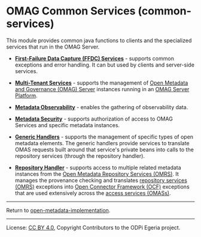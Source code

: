 <!-- SPDX-License-Identifier: CC-BY-4.0 -->
<!-- Copyright Contributors to the ODPi Egeria project. -->

# OMAG Common Services (common-services)

This module provides common java functions to clients and the specialized services that
run in the OMAG Server.

* **[First-Failure Data Capture (FFDC) Services](ffdc-services)** - supports common exceptions
and error handling.  It can but used by clients and server-side services.

* **[Multi-Tenant Services](multi-tenant)** - supports the management of
[Open Metadata and Governance (OMAG) Server](https://egeria-project.org/concepts/omag-server) instances
running in an [OMAG Server Platform](https://egeria-project.org/concepts/omag-server-platform).

* **[Metadata Observability](metadata-observability)** - enables the gathering of observability data.

* **[Metadata Security](metadata-security)** - supports authorization of access to OMAG Services and specific
    metadata instances.

* **[Generic Handlers](generic-handlers)** - supports the management of specific types of open metadata elements.
The generic handlers provide services to translate OMAS requests built around that service's private beans into calls
to the repository services (through the repository handler).

* **[Repository Handler](repository-handler)** - supports access to multiple related metadata instances from the
[Open Metadata Repository Services (OMRS)](../repository-services).  It manages the provenance checking and
translates [repository services (OMRS)](../repository-services) exceptions into 
[Open Connector Framework (OCF)](../frameworks/open-connector-framework) exceptions that are
used extensively across the [access services (OMASs)](../access-services).

----
Return to [open-metadata-implementation](..).

----
License: [CC BY 4.0](https://creativecommons.org/licenses/by/4.0/),
Copyright Contributors to the ODPi Egeria project.